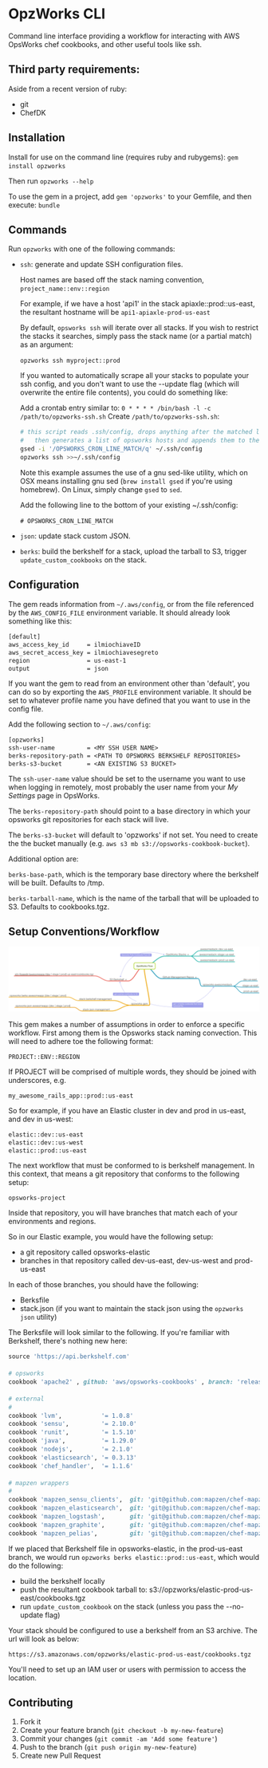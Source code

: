 # OpzWorks CLI

Command line interface providing a workflow for interacting with AWS OpsWorks chef cookbooks, and
other useful tools like ssh.

## Third party requirements:

Aside from a recent version of ruby:

* git
* ChefDK

## Installation

Install for use on the command line (requires ruby and rubygems): `gem install opzworks`

Then run `opzworks --help`

To use the gem in a project, add `gem 'opzworks'` to your Gemfile, and then execute: `bundle`

## Commands

Run `opzworks` with one of the following commands:

* `ssh`: generate and update SSH configuration files.

  Host names are based off the stack naming convention, `project_name::env::region`

  For example, if we have a host 'api1' in the stack apiaxle::prod::us-east, the
  resultant hostname will be `api1-apiaxle-prod-us-east`

  By default, `opsworks ssh` will iterate over all stacks. If you wish to restrict the stacks
  it searches, simply pass the stack name (or a partial match) as an argument:

    `opzworks ssh myproject::prod`

  If you wanted to automatically scrape all your stacks to populate your ssh config, and
  you don't want to use the --update flag (which will overwrite the entire file contents),
  you could do something like:

  Add a crontab entry similar to: `0 * * * * /bin/bash -l -c /path/to/opzworks-ssh.sh`
  Create `/path/to/opzworks-ssh.sh`:

    ```bash
    # this script reads .ssh/config, drops anything after the matched line,
    #   then generates a list of opsworks hosts and appends them to the file.
    gsed -i '/OPSWORKS_CRON_LINE_MATCH/q' ~/.ssh/config
    opzworks ssh >>~/.ssh/config
    ```

  Note this example assumes the use of a gnu sed-like utility, which on OSX means
  installing gnu sed (`brew install gsed` if you're using homebrew). On Linux, simply
  change `gsed` to `sed`.

  Add the following line to the bottom of your existing ~/.ssh/config:

    `# OPSWORKS_CRON_LINE_MATCH`

* `json`: update stack custom JSON.

* `berks`: build the berkshelf for a stack, upload the tarball to S3, trigger
  `update_custom_cookbooks` on the stack.

## Configuration

The gem reads information from `~/.aws/config`, or from the file referenced by
the `AWS_CONFIG_FILE` environment variable. It should already look something like this:

    [default]
    aws_access_key_id     = ilmiochiaveID
    aws_secret_access_key = ilmiochiavesegreto
    region                = us-east-1
    output                = json

If you want the gem to read from an environment other than 'default', you can do so
by exporting the `AWS_PROFILE` environment variable. It should be set to whatever profile
name you have defined that you want to use in the config file.

Add the following section to `~/.aws/config`:

    [opzworks]
    ssh-user-name         = <MY SSH USER NAME>
    berks-repository-path = <PATH TO OPSWORKS BERKSHELF REPOSITORIES>
    berks-s3-bucket       = <AN EXISTING S3 BUCKET>

The `ssh-user-name` value should be set to the username you want to use when
logging in remotely, most probably the user name from your _My Settings_ page
in OpsWorks.

The `berks-repository-path` should point to a base directory in which your opsworks
git repositories for each stack will live.

The `berks-s3-bucket` will default to 'opzworks' if not set. You need to create the
the bucket manually (e.g. `aws s3 mb s3://opsworks-cookbook-bucket`).

Additional option are:

`berks-base-path`, which is the temporary base directory where the berkshelf will be
built. Defaults to /tmp.

`berks-tarball-name`, which is the name of the tarball that will be uploaded to S3. Defaults to cookbooks.tgz.

## Setup Conventions/Workflow

![workflow](img/flow.png)

This gem makes a number of assumptions in order to enforce a specific workflow. First among them is
the Opsworks stack naming convection. This will need to adhere toe the following format:

    PROJECT::ENV::REGION

If PROJECT will be comprised of multiple words, they should be joined with underscores, e.g.

    my_awesome_rails_app::prod::us-east

So for example, if you have an Elastic cluster in dev and prod in us-east, and dev in us-west:

    elastic::dev::us-east
    elastic::dev::us-west
    elastic::prod::us-east

The next workflow that must be conformed to is berkshelf management. In this context, that means a git
repository that conforms to the following setup:

    opsworks-project

Inside that repository, you will have branches that match each of your environments and regions.

So in our Elastic example, you would have the following setup:

* a git repository called opsworks-elastic
* branches in that repository called dev-us-east, dev-us-west and prod-us-east

In each of those branches, you should have the following:

* Berksfile
* stack.json (if you want to maintain the stack json using the `opzworks json` utility)

The Berksfile will look similar to the following. If you're familiar with Berkshelf, there's nothing
new here:

```ruby
source 'https://api.berkshelf.com'

# opsworks
cookbook 'apache2' , github: 'aws/opsworks-cookbooks' , branch: 'release-chef-11.10' , rel: 'apache2'

# external
#
cookbook 'lvm',           '= 1.0.8'
cookbook 'sensu',         '= 2.10.0'
cookbook 'runit',         '= 1.5.10'
cookbook 'java',          '= 1.29.0'
cookbook 'nodejs',        '= 2.1.0'
cookbook 'elasticsearch', '= 0.3.13'
cookbook 'chef_handler',  '= 1.1.6'

# mapzen wrappers
#
cookbook 'mapzen_sensu_clients',  git: 'git@github.com:mapzen/chef-mapzen_sensu_clients', tag: '0.12.0'
cookbook 'mapzen_elasticsearch',  git: 'git@github.com:mapzen/chef-mapzen_elasticsearch', tag: '0.16.3'
cookbook 'mapzen_logstash',       git: 'git@github.com:mapzen/chef-mapzen_logstash',      tag: '0.13.1'
cookbook 'mapzen_graphite',       git: 'git@github.com:mapzen/chef-mapzen_graphite',      tag: '0.6.0'
cookbook 'mapzen_pelias',         git: 'git@github.com:mapzen/chef-mapzen_pelias',        tag: '0.34.2'
```

If we placed that Berkshelf file in opsworks-elastic, in the prod-us-east branch, we would run `opzworks berks elastic::prod::us-east`, which would do the following:

* build the berkshelf locally
* push the resultant cookbook tarball to: s3://opzworks/elastic-prod-us-east/cookbooks.tgz
* run `update_custom_cookbook` on the stack (unless you pass the --no-update flag)

Your stack should be configured to use a berkshelf from an S3 archive. The url will look as below:

    https://s3.amazonaws.com/opzworks/elastic-prod-us-east/cookbooks.tgz

You'll need to set up an IAM user or users with permission to access the location.

## Contributing

1. Fork it
2. Create your feature branch (`git checkout -b my-new-feature`)
3. Commit your changes (`git commit -am 'Add some feature'`)
4. Push to the branch (`git push origin my-new-feature`)
5. Create new Pull Request
